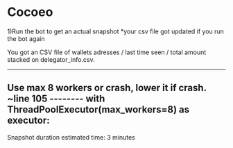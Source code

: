 # Cocoeo
1)Run the bot to get an actual snapshot
*your csv file got updated if you run the bot again


You got an CSV file of wallets adresses / last time seen / total amount stacked on delegator_info.csv.

--------------------------------------------------------------------------------------------------------
Use max 8 workers or crash, lower it if crash.
~line 105  --------   with ThreadPoolExecutor(max_workers=8) as executor:
--------------------------------------------------------------------------------------------------------

Snapshot duration estimated time: 3 minutes
